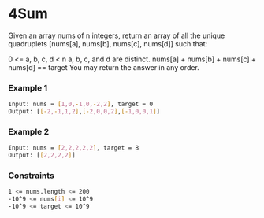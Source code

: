 # 4Sum

Given an array nums of n integers, return an array of all the unique quadruplets [nums[a], nums[b], nums[c], nums[d]] such that:

0 <= a, b, c, d < n
a, b, c, and d are distinct.
nums[a] + nums[b] + nums[c] + nums[d] == target
You may return the answer in any order.

### Example 1
```sh
Input: nums = [1,0,-1,0,-2,2], target = 0
Output: [[-2,-1,1,2],[-2,0,0,2],[-1,0,0,1]]
```

### Example 2
```sh
Input: nums = [2,2,2,2,2], target = 8
Output: [[2,2,2,2]]
```

### Constraints
```sh
1 <= nums.length <= 200
-10^9 <= nums[i] <= 10^9
-10^9 <= target <= 10^9
```

